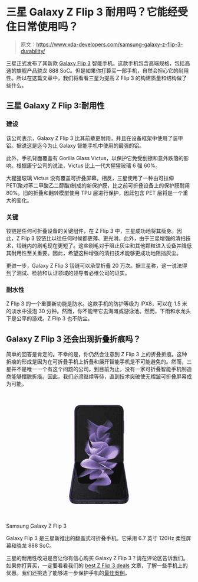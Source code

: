 # 三星 Galaxy Z Flip 3 耐用吗？它能经受住日常使用吗？

> 原文：<https://www.xda-developers.com/samsung-galaxy-z-flip-3-durability/>

三星正式发布了其新款 [Galaxy Flip 3](https://www.xda-developers.com/samsung-galaxy-z-flip-3/) 智能手机。这款手机包含高端规格，包括高通的旗舰产品骁龙 888 SoC。但是如果你打算买一部手机，自然会担心它的耐用性。所以在这篇文章中，我们将看看三星为提高 Z Flip 3 的构建质量和结构做了些什么。

## 三星 Galaxy Z Flip 3:耐用性

### 建设

该公司表示，Galaxy Z Flip 3 比其前辈更耐用，并且在设备框架中使用了装甲铝。据说这是迄今为止 Galaxy 智能手机中使用的最强的铝。

此外，手机背面覆盖有 Gorilla Glass Victus，以保护它免受刮擦和意外跌落的影响。根据康宁公司的说法，Victus 比上一代大猩猩玻璃 6 强 60%。

大猩猩玻璃 Victus 没有覆盖可折叠屏幕。相反，三星使用了一种由可拉伸 PET(聚对苯二甲酸乙二醇酯)制成的新保护膜，比之前可折叠设备上的保护膜耐用 80%。旧的折叠和翻转模型使用 TPU 层进行保护，因此包含 PET 层将是一个重大的变化。

### 关键

铰链是任何可折叠设备的关键组件，在 Z Flip 3 中，三星成功地将其瘦身。因此，Z Flip 3 铰链比以往任何时候都更薄、更光滑。此外，由于三星增强的清扫技术，铰链内的刷毛现在更短了。这些刷毛对于阻止灰尘和其他颗粒进入设备并降低其耐用性至关重要。因此，希望这种增强的清扫技术能够更成功地阻挡灰尘。

更进一步，Galaxy Z Flip 3 铰链可以承受折叠 20 万次。据三星称，这一说法得到了测试、检验和认证领域的领导者必维公司的证实。

### 耐水性

Z Flip 3 的一个重要新功能是防水。这款手机的防护等级为 IPX8，可以在 1.5 米的淡水中浸泡 30 分钟。然而，你不能带它去海滩或游泳池。然而，下雨和水龙头下是公平的游戏。Z Flip 3 也不防尘。

## Galaxy Z Flip 3 还会出现折叠折痕吗？

简单的回答是肯定的。不幸的是，你仍然会注意到 Z Flip 3 上的折叠折痕。这种折痕的形成是因为在可折叠手机上折叠和展开智能手机是不可能避免的。然而，三星并不是唯一一个有这个问题的公司。到目前为止，没有一家可折叠智能手机制造商能够摆脱折痕。因此，我们必须继续等待，直到技术突破使无褶皱可折叠屏幕成为可能。

 <picture>![The Samsung Galaxy Z Flip 3 is now available for $699.99 on Amazon, its lowest price on the platform yet.](img/f99604dfd0ef38a433b0bf1eb1c8de80.png)</picture> 

Samsung Galaxy Z Flip 3

Galaxy Flip 3 是三星新推出的翻盖式可折叠手机。它采用 6.7 英寸 120Hz 柔性屏幕和骁龙 888 SoC。

三星的耐用性改进是否让你有信心购买 Galaxy Z Flip 3？请在评论区告诉我们。如果你打算买，一定要看看我们的 [best Z Flip 3 deals](https://www.xda-developers.com/best-galaxy-z-flip-3-deals/) 文章，了解一些手机上的优惠。我们还挑选了能够进一步保护手机的[最佳案例](https://www.xda-developers.com/best-galaxy-z-flip-3-cases/)。